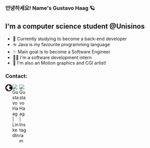### 안녕하세요! Name's Gustavo Haag 🪐

## I'm a computer science student @Unisinos

- 🌱 Currently studying to become a back-end developer
- ☕ Java is my favourite programming language
- ✨ Main goal is to become a Software Engineer
- 👨‍💻 I'm a software development intern
- 🎨 I'm also an Motion graphics and CGI artist!

### Contact:

[<img align="left" alt="ghmotion.com" width="22px" src="https://raw.githubusercontent.com/iconic/open-iconic/master/svg/globe.svg" />][website]
[<img align="left" alt="Gustavo Haag | LinkedIn" width="22px" src="https://cdn.jsdelivr.net/npm/simple-icons@v4/icons/linkedin.svg" />][linkedin]
[<img align="left" alt="Gustavo Haag | Instagram" width="22px" src="https://cdn.jsdelivr.net/npm/simple-icons@v4/icons/instagram.svg" />][instagram]
<br />
<br />
<br />

</details>

[website]: http://ghmotion.com.br
[instagram]: https://www.instagram.com/gustavohaag96/
[linkedin]: https://www.linkedin.com/in/gustavo-haag/
[java]: https://github.com/gustavorlh96/Java
[python]: https://github.com/gustavorlh96/Python

